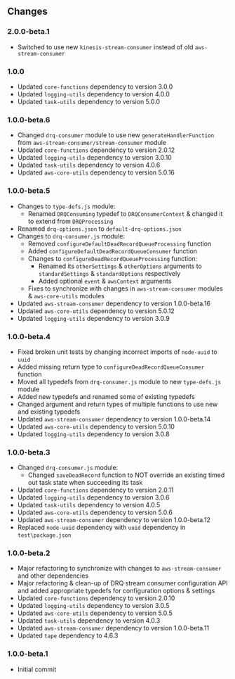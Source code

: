 ## Changes

### 2.0.0-beta.1
- Switched to use new `kinesis-stream-consumer` instead of old `aws-stream-consumer`

### 1.0.0
- Updated `core-functions` dependency to version 3.0.0
- Updated `logging-utils` dependency to version 4.0.0
- Updated `task-utils` dependency to version 5.0.0

### 1.0.0-beta.6
- Changed `drq-consumer` module to use new `generateHandlerFunction` from `aws-stream-consumer/stream-consumer` module
- Updated `core-functions` dependency to version 2.0.12
- Updated `logging-utils` dependency to version 3.0.10
- Updated `task-utils` dependency to version 4.0.6
- Updated `aws-core-utils` dependency to version 5.0.16

### 1.0.0-beta.5
- Changes to `type-defs.js` module:
  - Renamed `DRQConsuming` typedef to `DRQConsumerContext` & changed it to extend from `DRQProcessing`
- Renamed `drq-options.json` to `default-drq-options.json`
- Changes to `drq-consumer.js` module:
  - Removed `configureDefaultDeadRecordQueueProcessing` function
  - Added `configureDefaultDeadRecordQueueConsumer` function
  - Changes to `configureDeadRecordQueueProcessing` function:
    - Renamed its `otherSettings` & `otherOptions` arguments to `standardSettings` & `standardOptions` respectively
    - Added optional `event` & `awsContext` arguments
  - Fixes to synchronize with changes in `aws-stream-consumer` modules & `aws-core-utils` modules  
- Updated `aws-stream-consumer` dependency to version 1.0.0-beta.16
- Updated `aws-core-utils` dependency to version 5.0.12
- Updated `logging-utils` dependency to version 3.0.9

### 1.0.0-beta.4
- Fixed broken unit tests by changing incorrect imports of `node-uuid` to `uuid`
- Added missing return type to `configureDeadRecordQueueConsumer` function
- Moved all typedefs from `drq-consumer.js` module to new `type-defs.js` module
- Added new typedefs and renamed some of existing typedefs
- Changed argument and return types of multiple functions to use new and existing typedefs
- Updated `aws-stream-consumer` dependency to version 1.0.0-beta.14
- Updated `aws-core-utils` dependency to version 5.0.10
- Updated `logging-utils` dependency to version 3.0.8

### 1.0.0-beta.3
- Changed `drq-consumer.js` module:
  - Changed `saveDeadRecord` function to NOT override an existing timed out task state when succeeding its task
- Updated `core-functions` dependency to version 2.0.11
- Updated `logging-utils` dependency to version 3.0.6
- Updated `task-utils` dependency to version 4.0.5
- Updated `aws-core-utils` dependency to version 5.0.6
- Updated `aws-stream-consumer` dependency to version 1.0.0-beta.12
- Replaced `node-uuid` dependency with `uuid` dependency in `test\package.json`

### 1.0.0-beta.2
- Major refactoring to synchronize with changes to `aws-stream-consumer` and other dependencies
- Major refactoring & clean-up of DRQ stream consumer configuration API and added appropriate 
  typedefs for configuration options & settings
- Updated `core-functions` dependency to version 2.0.10
- Updated `logging-utils` dependency to version 3.0.5
- Updated `aws-core-utils` dependency to version 5.0.5
- Updated `task-utils` dependency to version 4.0.3
- Updated `aws-stream-consumer` dependency to version 1.0.0-beta.11
- Updated `tape` dependency to 4.6.3

### 1.0.0-beta.1
- Initial commit